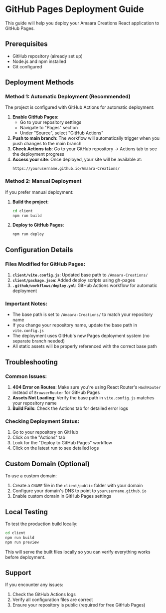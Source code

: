 # GitHub Pages Deployment Guide

This guide will help you deploy your Amaara Creations React application to GitHub Pages.

## Prerequisites

- GitHub repository (already set up)
- Node.js and npm installed
- Git configured

## Deployment Methods

### Method 1: Automatic Deployment (Recommended)

The project is configured with GitHub Actions for automatic deployment:

1. **Enable GitHub Pages**: 
   - Go to your repository settings
   - Navigate to "Pages" section
   - Under "Source", select "GitHub Actions"
2. **Push to main branch**: The workflow will automatically trigger when you push changes to the main branch
3. **Check Actions tab**: Go to your GitHub repository → Actions tab to see the deployment progress
4. **Access your site**: Once deployed, your site will be available at:
   ```
   https://yourusername.github.io/Amaara-Creations/
   ```

### Method 2: Manual Deployment

If you prefer manual deployment:

1. **Build the project**:
   ```bash
   cd client
   npm run build
   ```

2. **Deploy to GitHub Pages**:
   ```bash
   npm run deploy
   ```

## Configuration Details

### Files Modified for GitHub Pages:

1. **`client/vite.config.js`**: Updated base path to `/Amaara-Creations/`
2. **`client/package.json`**: Added deploy scripts using gh-pages
3. **`.github/workflows/deploy.yml`**: GitHub Actions workflow for automatic deployment

### Important Notes:

- The base path is set to `/Amaara-Creations/` to match your repository name
- If you change your repository name, update the base path in `vite.config.js`
- The deployment uses GitHub's new Pages deployment system (no separate branch needed)
- All static assets will be properly referenced with the correct base path

## Troubleshooting

### Common Issues:

1. **404 Error on Routes**: Make sure you're using React Router's `HashRouter` instead of `BrowserRouter` for GitHub Pages
2. **Assets Not Loading**: Verify the base path in `vite.config.js` matches your repository name
3. **Build Fails**: Check the Actions tab for detailed error logs

### Checking Deployment Status:

1. Go to your repository on GitHub
2. Click on the "Actions" tab
3. Look for the "Deploy to GitHub Pages" workflow
4. Click on the latest run to see detailed logs

## Custom Domain (Optional)

To use a custom domain:

1. Create a `CNAME` file in the `client/public` folder with your domain
2. Configure your domain's DNS to point to `yourusername.github.io`
3. Enable custom domain in GitHub Pages settings

## Local Testing

To test the production build locally:

```bash
cd client
npm run build
npm run preview
```

This will serve the built files locally so you can verify everything works before deployment.

## Support

If you encounter any issues:
1. Check the GitHub Actions logs
2. Verify all configuration files are correct
3. Ensure your repository is public (required for free GitHub Pages)
